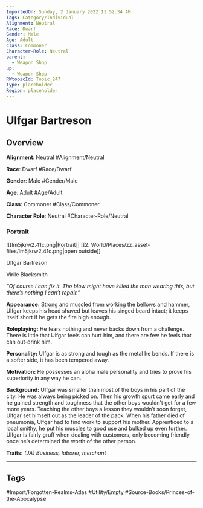 ```yaml
---
ImportedOn: Sunday, 2 January 2022 11:52:34 AM
Tags: Category/Individual
Alignment: Neutral
Race: Dwarf
Gender: Male
Age: Adult
Class: Commoner
Character-Role: Neutral
parent:
  - Weapon Shop
up:
  - Weapon Shop
RWtopicId: Topic_247
Type: placeholder
Region: placeholder
---
```

# Ulfgar Bartreson
## Overview
**Alignment**: Neutral
#Alignment/Neutral

**Race**: Dwarf
#Race/Dwarf

**Gender**: Male
#Gender/Male

**Age**: Adult
#Age/Adult

**Class**: Commoner
#Class/Commoner

**Character Role**: Neutral
#Character-Role/Neutral

### Portrait
![[lm5jkrw2.41c.png|Portrait]]
[[2. World/Places/zz_asset-files/lm5jkrw2.41c.png|open outside]]

Ulfgar Bartreson

Virile Blacksmith

*“Of course I can fix it. The blow might have killed the man wearing this, but there’s nothing I can’t repair.”*

**Appearance:** Strong and muscled from working the bellows and hammer, Ulfgar keeps his head shaved but leaves his singed beard intact; it keeps itself short if he gets the fire high enough.

**Roleplaying:** He fears nothing and never backs down from a challenge. There is little that Ulfgar feels can hurt him, and there are few he feels that can out-drink him.

**Personality:** Ulfgar is as strong and tough as the metal he bends. If there is a softer side, it has been tempered away.

**Motivation:** He possesses an alpha male personality and tries to prove his superiority in any way he can.

**Background:** Ulfgar was smaller than most of the boys in his part of the city. He was always being picked on. Then his growth spurt came early and he gained strength and toughness that the other boys wouldn’t get for a few more years. Teaching the other boys a lesson they wouldn’t soon forget, Ulfgar set himself out as the leader of the pack. When his father died of pneumonia, Ulfgar had to find work to support his mother. Apprenticed to a local smithy, he put his muscles to good use and bulked up even further. Ulfgar is fairly gruff when dealing with customers, only becoming friendly once he’s determined the worth of the other person.

**Traits:** *(JA) Business, laborer, merchant*


---
## Tags
#Import/Forgotten-Realms-Atlas #Utility/Empty #Source-Books/Princes-of-the-Apocalypse


